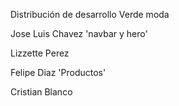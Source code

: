 Distribución de desarrollo Verde moda

Jose Luis Chavez
'navbar y hero'

Lizzette Perez

Felipe Diaz
'Productos'

Cristian Blanco
